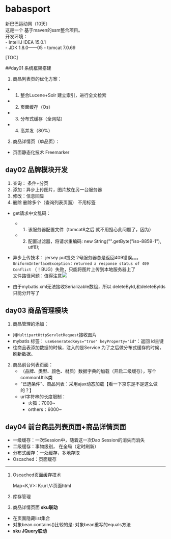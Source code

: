 # babasport 
新巴巴运动网（10天）  
这是一个 基于maven的ssm整合项目。  
开发环境：  
	 - IntelliJ IDEA 15.0.1  
	 - JDK 1.8.0——05 
	 - tomcat 7.0.69



[TOC]


##day01 系统框架搭建
1. 商品列表页的优化方案：  
 - 1. 整合Lucene+Solr 建立索引，进行全文检索  
 - 2. 页面缓存（Os）  
 - 3. 分布式缓存（全网站）  
 - 4. 高并发（80%）  

2. 商品详情页（单品页）：  
 - 页面静态化技术 Freemarker

## day02 品牌模块开发
1. 查询： 条件+分页
2. 添加：异步上传图片，图片放在另一台服务器
3. 修改：信息回显
4. 删除 删除多个（查询列表页面）
	 不用<hidden />标签 


 - get请求中文乱码：
	 - 1. 该服务器配置文件（tomcat8之后 就不用担心此问题了，因为）
	 - 2. 配置过滤器，将请求重编码: new String("".getByte("iso-8859-1"), utf8);  

 - 异步上传技术： jersey put提交 2号服务器总是返回409错误。。。  
```UniformInterfaceException：returned a response status of 409 Conflict```
（！BUG）失败，只能将图片上传到本地服务器上了  
文件路径问题：值得注意![](https://github.com/nibnait/babasport/blob/master/%E6%8A%80%E6%9C%AF%E7%82%B9%E7%AC%94%E8%AE%B0%E9%99%84%E4%BB%B6/README-1.png?raw=true)

 - 由于mybatis.xml无法接收Serializable数组，所以 deleteById,和deleteByIds只能分开写了

## day03 商品管理模块
1. 商品管理的添加：
 - 用```MultipartHttpServletRequest```接收图片
 - mybatis 标签：
```useGeneratedKeys="true" keyProperty="id"```：返回 id主键
 - 往商品表添加数据的时候，注入的是Service 为了之后做分布式缓存的时候，刷新数据。


2. 商品前台列表页面：
	- （品牌、类型、颜色、材质）数据字典的加载（开启二级缓存），写个commonUtils类
	- “已选条件”、商品列表：采用ajax动态加载【看一下京东是不是这么做的？】
	- url字符串的长度限制：
		- 火狐：7000~
		- orthers：6000~


## day04 前台商品列表页面+商品详情页面
 - 一级缓存：一次Session中，随着这一次Dao Session的消失而消失
 - 二级缓存：事物级别， 在全局（定时刷新）
 - 分布式缓存：一处缓存，多地存取
 - Oscached：页面缓存

----------------------------

1. Oscached页面缓存技术

	Map<K,V>:	K:url,V:页面html

2. 库存管理

3. 商品详情页面 **sku联动**

 - 在页面隐藏list集合 
 - 对象bean.contains()比较的是:
	对象bean重写的equals方法
 - **sku JQuery联动**
